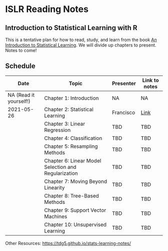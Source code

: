 # ISLR Reading Notes

## Introduction to Statistical Learning with R

This is a tentative plan for how to read, study, and learn from the book [An Introduction to Statistical Learning](https://www.statlearning.com/). We will divide up chapters to present. Notes to come!


## Schedule


|Date   |   Topic| Presenter| Link to notes
|---|---|---|---|
| NA (Read it yourself!)   |   Chapter 1: Introduction| NA | NA |
| 2021-05-26  |   Chapter 2: Statistical Learning| Francisco |[Link](https://islr-readers.github.io/statistical-learning.html#regression-versus-classification-problems) |
|   |   Chapter 3: Linear Regression| TBD | TBD |
|   |   Chapter 4: Classification| TBD | TBD |
|   |   Chapter 5: Resampling Methods| TBD |  TBD |
|   | Chapter 6: Linear Model Selection and Regularization| TBD | TBD |
|   | Chapter 7: Moving Beyond Linearity| TBD | TBD |
|   | Chapter 8: Tree-Based Methods|  TBD | TBD |
|   | Chapter 9: Support Vector Machines| TBD | TBD |
|   | Chapter 10: Unsupervised Learning| TBD | TBD |


Other Resources:
https://tdg5.github.io/stats-learning-notes/  
